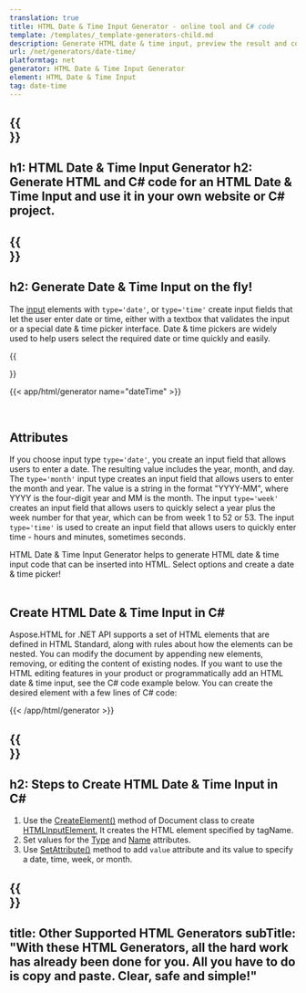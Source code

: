 ```yaml
---
translation: true
title: HTML Date & Time Input Generator - online tool and C# code
template: /templates/_template-generators-child.md
description: Generate HTML date & time input, preview the result and copy the generated HTML and C# code to your website.
url: /net/generators/date-time/
platformtag: net
generator: HTML Date & Time Input Generator
element: HTML Date & Time Input
tag: date-time
---
```


{{<section banner>}}
---
h1: HTML Date & Time Input Generator
h2: Generate HTML and C# code for an HTML Date & Time Input and use it in your own website or C# project.
---

{{<section overview>}}
---
h2: Generate Date & Time Input on the fly!
---

The [input](https://html.spec.whatwg.org/multipage/input.html#the-input-element) elements with `type='date'`, or `type='time'` create input fields that let the user enter date or time, either with a textbox that validates the input or a special date & time picker interface. Date & time pickers are widely used to help users select the required date or time quickly and easily.

{{<section plugin>}}

{{< app/html/generator name="dateTime" >}}

<br>
<h2> Attributes </h2>

If you choose input type `type='date'`, you create an input field that allows users to enter a date. The resulting value includes the year, month, and day.
The `type='month'` input type creates an input field that allows users to enter the month and year. The value is a string in the format "YYYY-MM", where YYYY is the four-digit year and MM is the month. The input `type='week'` creates an input field that allows users to quickly select a year plus the week number for that year, which can be from week 1 to 52 or 53. The input `type='time'` is used to create an input field that allows users to quickly enter time - hours and minutes, sometimes seconds.

HTML Date & Time Input Generator helps to generate HTML date & time input code that can be inserted into HTML. Select options and create a date & time picker!<br><br>

<h2> Create HTML Date & Time Input in C#</h2>

Aspose.HTML for .NET API supports a set of HTML elements that are defined in HTML Standard, along with rules about how the elements can be nested. You can modify the document by appending new elements, removing, or editing the content of existing nodes. If you want to use the HTML editing features in your product or programmatically add an HTML date & time input, see the C# code example below. You can create the desired element with a few lines of C# code:

{{< /app/html/generator >}}

{{<section steps>}}
---
h2: Steps to Create HTML Date & Time Input in C#
---

1. Use the [CreateElement()](https://reference.aspose.com/html/net/aspose.html.dom/document/createelement/) method of Document class to create [HTMLInputElement.](https://reference.aspose.com/html/net/aspose.html/htmlinputelement/) It creates the HTML element specified by tagName.
1. Set values for the [Type](https://reference.aspose.com/html/net/aspose.html/htmlinputelement/type/) and [Name](https://reference.aspose.com/html/net/aspose.html/htmlinputelement/name/) attributes.
1. Use [SetAttribute()](https://reference.aspose.com/html/net/aspose.html.dom/element/setattribute/) method to add `value` attribute and its value to specify a date, time, week, or month.

{{<section other-generators>}}
---
title: Other Supported HTML Generators
subTitle: "With these HTML Generators, all the hard work has already been done for you. All you have to do is copy and paste. Clear, safe and simple!"
---